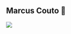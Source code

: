 ## Marcus Couto 👋


<img   src="https://github-readme-stats-ten-lake-93.vercel.app/api/top-langs/?username=marcuspcouto&layout=donut&langs_count=16"/>

